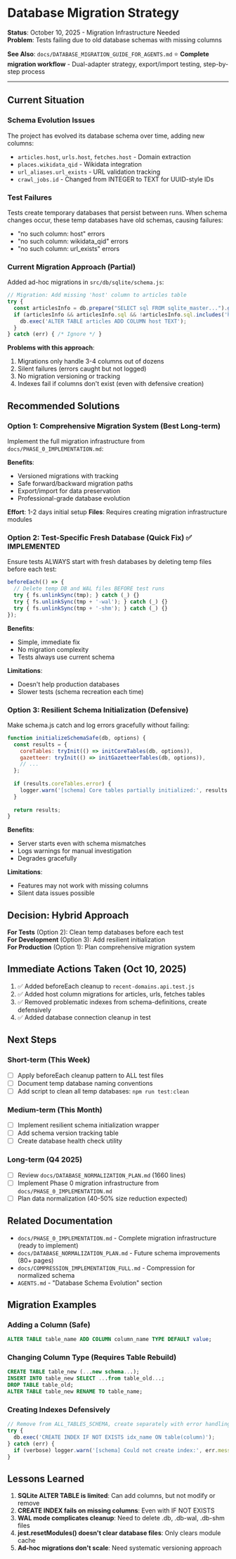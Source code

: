 # Database Migration Strategy

**Status**: October 10, 2025 - Migration Infrastructure Needed  
**Problem**: Tests failing due to old database schemas with missing columns

**See Also**: `docs/DATABASE_MIGRATION_GUIDE_FOR_AGENTS.md` ⭐ **Complete migration workflow** - Dual-adapter strategy, export/import testing, step-by-step process

---

## Current Situation

### Schema Evolution Issues

The project has evolved its database schema over time, adding new columns:
- `articles.host`, `urls.host`, `fetches.host` - Domain extraction
- `places.wikidata_qid` - Wikidata integration
- `url_aliases.url_exists` - URL validation tracking
- `crawl_jobs.id` - Changed from INTEGER to TEXT for UUID-style IDs

### Test Failures

Tests create temporary databases that persist between runs. When schema changes occur, these temp databases have old schemas, causing failures:
- "no such column: host" errors
- "no such column: wikidata_qid" errors  
- "no such column: url_exists" errors

### Current Migration Approach (Partial)

Added ad-hoc migrations in `src/db/sqlite/schema.js`:
```javascript
// Migration: Add missing 'host' column to articles table
try {
  const articlesInfo = db.prepare("SELECT sql FROM sqlite_master...").get();
  if (articlesInfo && articlesInfo.sql && !articlesInfo.sql.includes('host')) {
    db.exec('ALTER TABLE articles ADD COLUMN host TEXT');
  }
} catch (err) { /* Ignore */ }
```

**Problems with this approach**:
1. Migrations only handle 3-4 columns out of dozens
2. Silent failures (errors caught but not logged)
3. No migration versioning or tracking
4. Indexes fail if columns don't exist (even with defensive creation)

## Recommended Solutions

### Option 1: Comprehensive Migration System (Best Long-term)

Implement the full migration infrastructure from `docs/PHASE_0_IMPLEMENTATION.md`:

**Benefits**:
- Versioned migrations with tracking
- Safe forward/backward migration paths
- Export/import for data preservation
- Professional-grade database evolution

**Effort**: 1-2 days initial setup
**Files**: Requires creating migration infrastructure modules

### Option 2: Test-Specific Fresh Database (Quick Fix) ✅ IMPLEMENTED

Ensure tests ALWAYS start with fresh databases by deleting temp files before each test:

```javascript
beforeEach(() => {
  // Delete temp DB and WAL files BEFORE test runs
  try { fs.unlinkSync(tmp); } catch (_) {}
  try { fs.unlinkSync(tmp + '-wal'); } catch (_) {}
  try { fs.unlinkSync(tmp + '-shm'); } catch (_) {}
});
```

**Benefits**:
- Simple, immediate fix
- No migration complexity
- Tests always use current schema

**Limitations**:
- Doesn't help production databases
- Slower tests (schema recreation each time)

### Option 3: Resilient Schema Initialization (Defensive)

Make schema.js catch and log errors gracefully without failing:

```javascript
function initializeSchemaSafe(db, options) {
  const results = {
    coreTables: tryInit(() => initCoreTables(db, options)),
    gazetteer: tryInit(() => initGazetteerTables(db, options)),
    // ...
  };
  
  if (results.coreTables.error) {
    logger.warn('[schema] Core tables partially initialized:', results.coreTables.error);
  }
  
  return results;
}
```

**Benefits**:
- Server starts even with schema mismatches
- Logs warnings for manual investigation
- Degrades gracefully

**Limitations**:
- Features may not work with missing columns
- Silent data issues possible

## Decision: Hybrid Approach

**For Tests** (Option 2): Clean temp databases before each test  
**For Development** (Option 3): Add resilient initialization  
**For Production** (Option 1): Plan comprehensive migration system

## Immediate Actions Taken (Oct 10, 2025)

1. ✅ Added beforeEach cleanup to `recent-domains.api.test.js`
2. ✅ Added host column migrations for articles, urls, fetches tables
3. ✅ Removed problematic indexes from schema-definitions, create defensively
4. ✅ Added database connection cleanup in test

## Next Steps

### Short-term (This Week)
- [ ] Apply beforeEach cleanup pattern to ALL test files
- [ ] Document temp database naming conventions
- [ ] Add script to clean all temp databases: `npm run test:clean`

### Medium-term (This Month)  
- [ ] Implement resilient schema initialization wrapper
- [ ] Add schema version tracking table
- [ ] Create database health check utility

### Long-term (Q4 2025)
- [ ] Review `docs/DATABASE_NORMALIZATION_PLAN.md` (1660 lines)
- [ ] Implement Phase 0 migration infrastructure from `docs/PHASE_0_IMPLEMENTATION.md`
- [ ] Plan data normalization (40-50% size reduction expected)

## Related Documentation

- `docs/PHASE_0_IMPLEMENTATION.md` - Complete migration infrastructure (ready to implement)
- `docs/DATABASE_NORMALIZATION_PLAN.md` - Future schema improvements (80+ pages)
- `docs/COMPRESSION_IMPLEMENTATION_FULL.md` - Compression for normalized schema
- `AGENTS.md` - "Database Schema Evolution" section

## Migration Examples

### Adding a Column (Safe)
```sql
ALTER TABLE table_name ADD COLUMN column_name TYPE DEFAULT value;
```

### Changing Column Type (Requires Table Rebuild)
```sql
CREATE TABLE table_new (...new schema...);
INSERT INTO table_new SELECT ...from table_old...;
DROP TABLE table_old;
ALTER TABLE table_new RENAME TO table_name;
```

### Creating Indexes Defensively
```javascript
// Remove from ALL_TABLES_SCHEMA, create separately with error handling
try {
  db.exec('CREATE INDEX IF NOT EXISTS idx_name ON table(column)');
} catch (err) {
  if (verbose) logger.warn('[schema] Could not create index:', err.message);
}
```

## Lessons Learned

1. **SQLite ALTER TABLE is limited**: Can add columns, but not modify or remove
2. **CREATE INDEX fails on missing columns**: Even with IF NOT EXISTS
3. **WAL mode complicates cleanup**: Need to delete .db, .db-wal, .db-shm files
4. **jest.resetModules() doesn't clear database files**: Only clears module cache
5. **Ad-hoc migrations don't scale**: Need systematic versioning approach
